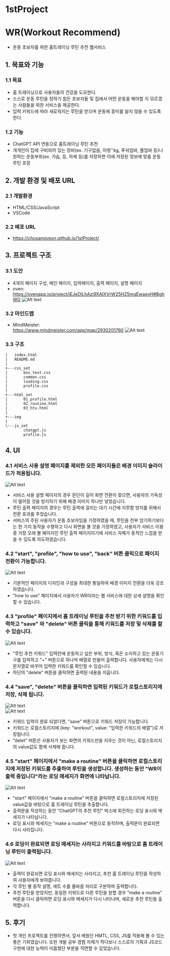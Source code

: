 # 1stProject
# WR(Workout Recommend)
- 운동 초보자를 위한 홈트레이닝 루틴 추천 웹서비스
## 1. 목표와 기능
### 1.1 목표
- 홈 트레이닝으로 사용자들의 건강을 도모한다.
- 스스로 운동 루틴을 정하기 힘든 초보자들 및 집에서 어떤 운동을 해야할 지 모르겠는 사람들을 위한 서비스을 제공한다.
- 입력 키워드에 따라 새로워지는 루틴을 받으며 운동에 흥미를 잃지 않을 수 있도록 한다.
### 1.2 기능
- ChatGPT API 연동으로 홈트레이닝 루틴 추천
- 개개인이 집에 구비되어 있는 장비(ex. 기구없음, 아령''kg, 푸쉬업바, 풀업바 등)나 원하는 운동부위(ex. 가슴, 등, 하체 등)를 저장하면 이에 저장된 정보에 맞춤 운동 루틴 조정

## 2. 개발 환경 및 배포 URL
### 2.1 개발환경
- HTML/CSS/JavaScript
- VSCode
### 2.2 배포 URL
- https://chosangyeon.github.io/1stProject/

## 3. 프로젝트 구조
### 3.1 도안
- 4개의 페이지 구성, 메인 페이지, 입력페이지, 출력 페이지, 설명 페이지
- oven:<br>https://ovenapp.io/project/iEJeDlLhAzj9XAIXVrW25HZ5mgEwaqvH#BghWG
![Alt text](img/wr_plan.png)
### 3.2 마인드맵
- MindMeister:<br>https://www.mindmeister.com/app/map/2930201760
![Alt text](img/mindmap.png)
### 3.3 구조
```
|   index.html
|   README.md
|
+---css_set
|       box_text.css
|       common.css
|       loading.css
|       profile.css
|
+---html_set
|       01_profile.html
|       02_routine.html
|       03_htu.html
|
+---img
|
\---js_set
        chatgpt.js
        profile.js
```
## 4. UI
### 4.1 서비스 사용 설명 페이지를 제외한 모든 페이지들은 배경 이미지 슬라이드가 적용됩니다.<br>
![Alt text](img/background.gif)<br>
- 서비스 사용 설명 페이지의 경우 문단이 길어 화면 전환이 잦으면, 사용자의 가독성이 떨어질 것을 방지하기 위해 배경 이미지 하나만 넣었습니다.
- 루틴 출력 페이지의 경우는 루틴 출력에 걸리는 대기 시간에 지루함 방지를 위해서 전환 효과를 주었습니다.
- 서비스의 주된 사용자가 운동 초보자임을 가정하였을 때, 루틴을 전부 암기하기보다는 한 가지 동작을 수행하고 다시 화면을 볼 것을 가정하였고, 사용자가 서비스 이용 중 가장 오래 볼 페이지인 루틴 출력 페이지이기에 서비스 자체가 동적인 느낌을 받을 수 있도록 의도하였습니다. 
### 4.2 "start", "profile", "how to use", "back" 버튼 클릭으로 페이지 전환이 가능합니다.<br>
![Alt text](img/buttonV2.gif)<br>
- 기본적인 페이지의 디자인과 구성을 최대한 통일하여 배경 이미지 전환을 더욱 강조하였습니다.
- "how to use" 페이지에서 사용자가 WR이라는 웹 서비스에 대한 상세 설명을 확인 할 수 있습니다.

### 4.3 "profile" 페이지에서 홈 트레이닝 루틴을 추천 받기 위한 키워드를 입력하고 "save" 와 "delete" 버튼 클릭을 통해 키워드를 저장 및 삭제를 할 수 있습니다.<br>
![Alt text](img/keywordV2.gif)<br>
- "루틴 추천 키워드" 입력란에 운동하고 싶은 부위, 방식, 혹은 소지하고 있는 운동기구를 입력하고 "+" 버튼으로 하나씩 배열로 만들어 출력합니다. 사용자에게는 다시 문자열로 바꾸어 입력한 키워드를 확인할 수 있습니다.
- 하단의 "delete" 버튼을 클릭하면 출력된 내용을 지웁니다.

### 4.4 "save", "delete" 버튼을 클릭하면 입력된 키워드가 로컬스토리지에 저장, 삭제 됩니다.<br>
![Alt text](img/saveLS.gif)<br>
![Alt text](img/delLS.gif)<br>
- 키워드 입력이 완료 되었다면, "save" 버튼으로 키워드 저장이 가능합니다.
- 키워드는 로컬스토리지에 {key: "workout", value: "입력한 키워드의 배열"}로 저장됩니다.<br>
- "delet" 버튼은 사용자가 보는 화면의 키워드만을 지우는 것이 아닌, 로컬스토리지의 value값도 함께 삭제해 줍니다.
### 4.5 "start" 페이지에서 "make a routine" 버튼을 클릭하면 로컬스토리지에 저장된 키워드를 추출하여 루틴을 생성합니다. 생성하는 동안 "WR이 출력 중입니다"라는 로딩 메세지가 화면에 나타납니다.<br>
![Alt text](img/loading.gif)<br>
- "start" 페이지에서 "make a routine" 버튼을 클릭하면 로컬스토리지에 저장된 value값을 바탕으로 홈 트레이닝 루틴을 추출합니다.
- 출력문을 작성하는 동안 "ChatGPT의 추천 루틴" 박스에 회전하는 로딩 표시와 메세지가 나타납니다.
- 로딩 표시와 메세지는 "make a routine" 버튼으로 동작하며, 출력문이 완료되면 다시 사라집니다. 

### 4.6 로딩이 완료되면 로딩 메세지는 사라지고 키워드를 바탕으로 홈 트레이닝 루틴이 출력됩니다.<br>
![Alt text](img/loutine.gif)<br>
- 출력이 완료되면 로딩 표시와 메세지는 사라지고, 추천 홈 트레이닝 루틴을 작성하여 사용자에게 보여줍니다.
- 각 루틴 별 동작 설명, 세트 수를 줄바꿈 처리로 구분하여 출력합니다.
- 추천 루틴을 받았지만, 동일한 키워드로 다른 루틴을 원할 경우 "make a routine" 버튼을 다시 클릭하면 로딩 표시와 메세지가 다시 나타나며, 새로운 추천 루틴을 출력합니다.

## 5. 후기
- 첫 개인 프로젝트를 진행하면서, 앞서 배웠던 HMTL, CSS, JS를 적용해 볼 수 있는 좋은 기회였습니다. 또한 개발 공부 경험 자체가 적다보니 스스로의 기획과 JS코드 구현에 대한 능력이 미흡했던 부분을 직면할 수 있었습니다.